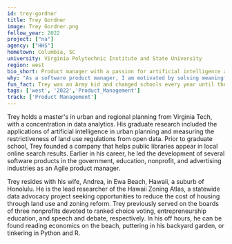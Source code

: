 ```yaml
---
id: trey-gordner
title: Trey Gordner
image: Trey Gordner.png
fellow_year: 2022
project: ["na"]
agency: ["HHS"]
hometown: Columbia, SC
university: Virginia Polytechnic Institute and State University
region: west
bio_short: Product manager with a passion for artificial intelligence and urban planning.
why: "As a software product manager, I am motivated by solving meaningful problems for many people. In the public sector I can streamline access to vital services for millions."
fun_fact: Trey was an Army kid and changed schools every year until the 8th grade.
tags: ['west', '2022','Product_Management']
track: ['Product Management']
---
```


Trey holds a master's in urban and regional planning from Virginia Tech, with a concentration in data analytics. His graduate research included the applications of artificial intelligence in urban planning and measuring the restrictiveness of land use regulations from open data. Prior to graduate school, Trey founded a company that helps public libraries appear in local online search results. Earlier in his career, he led the development of several software products in the government, education, nonprofit, and advertising industries as an Agile product manager. 

Trey resides with his wife, Andrea, in Ewa Beach, Hawaii, a suburb of Honolulu. He is the lead researcher of the Hawaii Zoning Atlas, a statewide data advocacy project seeking opportunities to reduce the cost of housing through land use and zoning reform. Trey previously served on the boards of three nonprofits devoted to ranked choice voting, entrepreneurship education, and speech and debate, respectively. In his off hours, he can be found reading economics on the beach, puttering in his backyard garden, or tinkering in Python and R.
